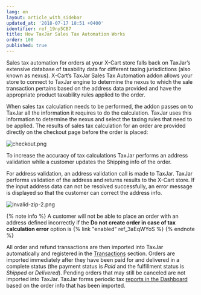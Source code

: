 ```yaml
---
lang: en
layout: article_with_sidebar
updated_at: '2018-07-17 18:51 +0400'
identifier: ref_19ny5CB7
title: How TaxJar Sales Tax Automation Works
order: 100
published: true
---
```

Sales tax automation for orders at your X-Cart store falls back on TaxJar’s extensive database of taxability data for different taxing jurisdictions (also known as nexus). X-Cart’s TaxJar Sales Tax Automation addon allows your store to connect to TaxJar engine to determine the nexus to which the sale transaction pertains based on the address data provided and have the appropriate product taxability rules applied to the order. 

When sales tax calculation needs to be performed, the addon passes on to TaxJar all the information it requires to do the calculation. TaxJar uses this information to determine the nexus and select the taxing rules that need to be applied. The results of sales tax calculation for an order are provided directly on the checkout page before the order is placed:

![checkout.png]({{site.baseurl}}/attachments/ref_19ny5CB7/checkout.png)

To increase the accuracy of tax calculations TaxJar performs an address validation while a customer updates the Shipping info of the order. 

For address validation, an address validation call is made to TaxJar. TaxJar performs validation of the address and returns results to the X-Cart store. If the input address data can not be resolved successfully, an error message is displayed so that the customer can correct the address info.

![invalid-zip-2.png]({{site.baseurl}}/attachments/ref_19ny5CB7/invalid-zip-2.png)

{% note info %}
A customer will not be able to place an order with an address defined incorrectly if the **Do not create order in case of tax calculation error** option is {% link "enabled" ref_3aEqWYoS %}
{% endnote %}

All order and refund transactions are then imported into TaxJar automatically and registered in the [Transactions](https://app.taxjar.com/transactions "How TaxJar Sales Tax Automation works") section. Orders are imported immediately after they have been paid for and delivered in a complete status (the payment status is _Paid_ and the fulfillment status is _Shipped_ or _Delivered_). Pending orders that may still be canceled are not imported into TaxJar. TaxJar forms periodic tax [reports in the Dashboard](https://app.taxjar.com/dashboard "How TaxJar Sales Tax Automation works") based on the order info that has been imported.

